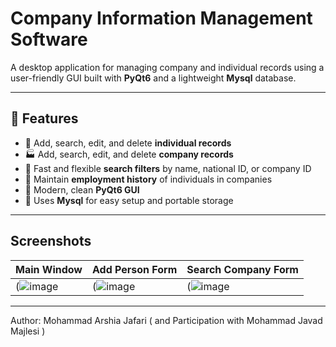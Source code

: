 # Company Information Management Software

A desktop application for managing company and individual records using a user-friendly GUI built with **PyQt6** and a lightweight **Mysql** database.

---

## 📌 Features

- 👤 Add, search, edit, and delete **individual records**
- 🏭 Add, search, edit, and delete **company records**
- 🔎 Fast and flexible **search filters** by name, national ID, or company ID
- 🧾 Maintain **employment history** of individuals in companies
- 🎨 Modern, clean **PyQt6 GUI**
- 💾 Uses **Mysql** for easy setup and portable storage

---

## Screenshots

| Main Window | Add Person Form | Search Company Form |
|-------------|------------------|----------------------|
| (![image](https://github.com/user-attachments/assets/5b2c13b5-4e9d-45e8-ac65-3a9b4864f00b) | (![image](https://github.com/user-attachments/assets/bcb7cb59-feb8-4193-9975-5504d1fb3d22) | (![image](https://github.com/user-attachments/assets/2b75db3d-a8f8-499f-b6a1-988a696647d5) |

---

Author: Mohammad Arshia Jafari ( and Participation with Mohammad Javad Majlesi )
